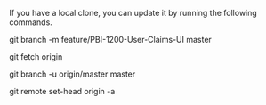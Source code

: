 If you have a local clone, you can update it by running the following commands.

git branch -m feature/PBI-1200-User-Claims-UI master

git fetch origin

git branch -u origin/master master

git remote set-head origin -a
